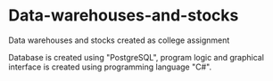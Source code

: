# Data-warehouses-and-stocks
Data warehouses and stocks created as college assignment

Database is created using "PostgreSQL", program logic and graphical interface is created using programming language "C#".
